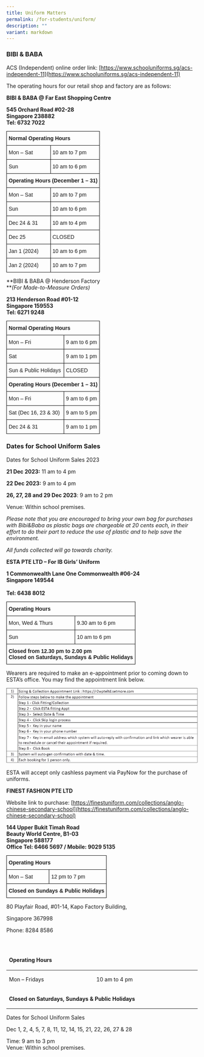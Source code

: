 ```yaml
---
title: Uniform Matters
permalink: /for-students/uniform/
description: ""
variant: markdown
---
```

### BIBI &amp; BABA

ACS (Independent) online order link:&nbsp;[https://www.schooluniforms.sg/acs-independent-11](https://www.schooluniforms.sg/acs-independent-11)


The operating hours for our retail shop and factory are as follows:

**BIBI &amp; BABA @ Far East Shopping Centre**

**545 Orchard Road #02-28** <br>
**Singapore 238882**  <br>
**Tel: 6732 7022**

<style type="text/css">
.tg  {border-collapse:collapse;border-spacing:0;}
.tg td{border-color:black;border-style:solid;border-width:1px;font-family:Arial, sans-serif;font-size:14px;
  overflow:hidden;padding:10px 5px;word-break:normal;}
.tg th{border-color:black;border-style:solid;border-width:1px;font-family:Arial, sans-serif;font-size:14px;
  font-weight:normal;overflow:hidden;padding:10px 5px;word-break:normal;}
.tg .tg-1wig{font-weight:bold;text-align:left;vertical-align:top}
.tg .tg-0lax{text-align:left;vertical-align:top}
</style>
<table class="tg">
<thead>
  <tr>
    <th class="tg-1wig" colspan="2"><span style="font-weight:bolder">Normal Operating Hours</span></th>
  </tr>
</thead>
<tbody>
  <tr>
    <td class="tg-0lax">Mon – Sat</td>
    <td class="tg-0lax">10 am to 7 pm</td>
  </tr>
  <tr>
    <td class="tg-0lax">Sun</td>
    <td class="tg-0lax">10 am to 6 pm</td>
  </tr>
  <tr>
    <td class="tg-1wig" colspan="2"><span style="font-weight:bolder">Operating Hours</span> <span style="font-weight:bolder">(December 1 – 31)</span></td>
  </tr>
  <tr>
    <td class="tg-0lax">Mon – Sat</td>
    <td class="tg-0lax">10 am to 7 pm</td>
  </tr>
  <tr>
    <td class="tg-0lax">Sun</td>
    <td class="tg-0lax">10 am to 6 pm</td>
  </tr>
  <tr>
    <td class="tg-0lax">Dec 24 &amp; 31</td>
    <td class="tg-0lax">10 am to 4 pm</td>
  </tr>
  <tr>
    <td class="tg-0lax">Dec 25</td>
    <td class="tg-0lax">CLOSED</td>
  </tr>
  <tr>
    <td class="tg-0lax">Jan 1 (2024)</td>
    <td class="tg-0lax">10 am to 6 pm</td>
  </tr>
  <tr>
    <td class="tg-0lax">Jan 2 (2024)</td>
    <td class="tg-0lax">10 am to 7 pm</td>
  </tr>
</tbody>
</table>

**BIBI &amp; BABA @ Henderson Factory  
**_(For Made-to-Measure Orders)_

**213 Henderson Road #01-12** <br>
**Singapore 159553**  <br>
**Tel: 6271 9248**

<style type="text/css">
.tg  {border-collapse:collapse;border-spacing:0;}
.tg td{border-color:black;border-style:solid;border-width:1px;font-family:Arial, sans-serif;font-size:14px;
  overflow:hidden;padding:10px 5px;word-break:normal;}
.tg th{border-color:black;border-style:solid;border-width:1px;font-family:Arial, sans-serif;font-size:14px;
  font-weight:normal;overflow:hidden;padding:10px 5px;word-break:normal;}
.tg .tg-1wig{font-weight:bold;text-align:left;vertical-align:top}
.tg .tg-0lax{text-align:left;vertical-align:top}
</style>
<table class="tg">
<thead>
  <tr>
    <th class="tg-1wig" colspan="2"><span style="font-weight:bolder">Normal Operating Hours</span></th>
  </tr>
</thead>
<tbody>
  <tr>
    <td class="tg-0lax">Mon – Fri</td>
    <td class="tg-0lax">9 am to 6 pm</td>
  </tr>
  <tr>
    <td class="tg-0lax">Sat</td>
    <td class="tg-0lax">9 am to 1 pm</td>
  </tr>
  <tr>
    <td class="tg-0lax">Sun &amp; Public Holidays</td>
    <td class="tg-0lax">CLOSED</td>
  </tr>
  <tr>
    <td class="tg-1wig" colspan="2"><span style="font-weight:bolder">Operating Hours</span> <span style="font-weight:bolder">(December 1 – 31)</span></td>
  </tr>
  <tr>
    <td class="tg-0lax">Mon – Fri</td>
    <td class="tg-0lax">9 am to 6 pm</td>
  </tr>
  <tr>
    <td class="tg-0lax">Sat (Dec 16, 23 &amp; 30)</td>
    <td class="tg-0lax">9 am to 5 pm</td>
  </tr>
  <tr>
    <td class="tg-0lax">Dec 24 &amp; 31</td>
    <td class="tg-0lax">9 am to 1 pm</td>
  </tr>
</tbody>
</table>

### Dates for School Uniform Sales

Dates for School Uniform Sales 2023

**21 Dec 2023:** 11 am to 4 pm

**22 Dec 2023:** 9 am to 4 pm  

**26, 27, 28 and 29 Dec 2023**: 9 am to 2 pm

Venue: Within school premises.

_Please note that you are encouraged to bring your own bag for purchases with Bibi&amp;Baba as plastic bags are chargeable at 20 cents each, in their effort to do their part to reduce the use of plastic and to help save the environment._

_All funds collected will go towards charity._

**ESTA PTE LTD – For IB Girls’ Uniform**

**1 Commonwealth Lane One Commonwealth #06-24** <br> 
**Singapore 149544** <br>  
**Tel: 6438 8012** <br>

<style type="text/css">
.tg  {border-collapse:collapse;border-spacing:0;}
.tg td{border-color:black;border-style:solid;border-width:1px;font-family:Arial, sans-serif;font-size:14px;
  overflow:hidden;padding:10px 5px;word-break:normal;}
.tg th{border-color:black;border-style:solid;border-width:1px;font-family:Arial, sans-serif;font-size:14px;
  font-weight:normal;overflow:hidden;padding:10px 5px;word-break:normal;}
.tg .tg-1wig{font-weight:bold;text-align:left;vertical-align:top}
.tg .tg-0lax{text-align:left;vertical-align:top}
</style>
<table class="tg">
<thead>
  <tr>
    <th class="tg-1wig" colspan="2"><span style="font-weight:bolder">Operating Hours</span></th>
  </tr>
</thead>
<tbody>
  <tr>
    <td class="tg-0lax">Mon, Wed &amp; Thurs</td>
    <td class="tg-0lax">9.30 am to 6 pm</td>
  </tr>
  <tr>
    <td class="tg-0lax">Sun</td>
    <td class="tg-0lax">10 am to 6 pm</td>
  </tr>
  <tr>
    <td class="tg-1wig" colspan="2"><span style="font-weight:bolder">Closed from 12.30 pm to 2.00 pm</span><br><span style="font-weight:bolder">Closed on Saturdays, Sundays &amp; Public Holidays</span></td>
  </tr>
</tbody>
</table>

Wearers are required to make an e-appointment prior to coming down to ESTA’s office. You may find the appointment link below.

![](/images/uniform1.png)

ESTA will accept only&nbsp;cashless payment via PayNow&nbsp;for the purchase of uniforms.

**FINEST FASHION PTE LTD**

Website link to purchase:&nbsp;[https://finestuniform.com/collections/anglo-chinese-secondary-school](https://finestuniform.com/collections/anglo-chinese-secondary-school)

**144 Upper Bukit Timah Road** <br>
**Beauty World Centre, B1-03** <br>
**Singapore 588177**  <br>
**Office Tel: 6466 5697 / Mobile: 9029 5135**

<style type="text/css">
.tg  {border-collapse:collapse;border-spacing:0;}
.tg td{border-color:black;border-style:solid;border-width:1px;font-family:Arial, sans-serif;font-size:14px;
  overflow:hidden;padding:10px 5px;word-break:normal;}
.tg th{border-color:black;border-style:solid;border-width:1px;font-family:Arial, sans-serif;font-size:14px;
  font-weight:normal;overflow:hidden;padding:10px 5px;word-break:normal;}
.tg .tg-1wig{font-weight:bold;text-align:left;vertical-align:top}
.tg .tg-0lax{text-align:left;vertical-align:top}
</style>
<table class="tg">
<thead>
  <tr>
    <th class="tg-1wig" colspan="2"><span style="font-weight:bolder">Operating Hours</span></th>
  </tr>
</thead>
<tbody>
  <tr>
    <td class="tg-0lax">Mon – Sat</td>
    <td class="tg-0lax">12 pm to 7 pm</td>
  </tr>
  <tr>
    <td class="tg-1wig" colspan="2"><span style="font-weight:bolder">Closed on Sundays &amp; Public Holidays</span></td>
  </tr>
</tbody>
</table>
<p>80 Playfair Road, #01-14, Kapo Factory Building,</p>
<p>Singapore&nbsp;367998</p>
<p>Phone: 8284 8586</p>
<p>&nbsp;</p>
<table width="845">
<thead>
<tr>
<td colspan="2">
<p><strong>Operating Hours</strong></p>
</td>
</tr>
</thead>
<tbody>
<tr>
<td width="368">
<p>Mon – Fridays</p>
</td>
<td width="477">
<p>10 am to 4 pm</p>
</td>
</tr>
<tr>
<td colspan="2">
<p><strong>Closed on Saturdays, Sundays &amp; Public Holidays</strong></p>
</td>
</tr>
</tbody>
</table>
<p>Dates for School Uniform Sales</p>
<p>Dec 1, 2, 4, 5, 7, 8, 11, 12, 14, 15, 21, 22, 26, 27 &amp; 28</p>
<p>Time: 9 am to 3 pm<br> Venue: Within school premises.</p>